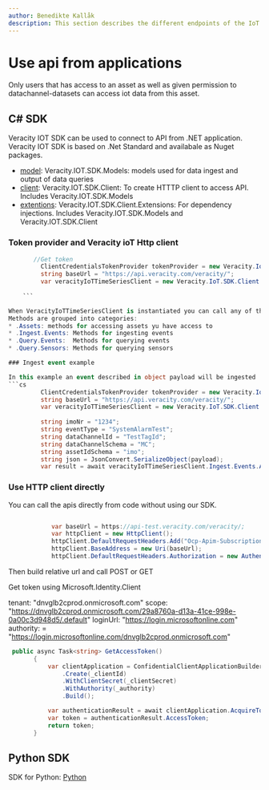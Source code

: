 ```yaml
---
author: Benedikte Kallåk
description: This section describes the different endpoints of the IoT Api
---
```


# Use api from applications
Only users that has access to an asset as well as given permission to datachannel-datasets can access iot data from this asset.

## C# SDK
Veracity IOT SDK can be used to connect to API from .NET application. Veracity IOT SDK is based on .Net Standard and availabale as Nuget packages.

* [model](https://www.nuget.org/packages/Veracity.IoT.SDK.Models/): Veracity.IOT.SDK.Models: models used for data ingest and output of data queries
* [client](https://www.nuget.org/packages/Veracity.IoT.SDK.Client/): Veracity.IOT.SDK.Client: To create HTTTP client to access API. Includes Veracity.IOT.SDK.Models
* [extentions](https://www.nuget.org/packages/Veracity.IoT.SDK.Client.Extensions/): Veracity.IOT.SDK.Client.Extensions: For dependency injections. Includes Veracity.IOT.SDK.Models and Veracity.IOT.SDK.Client

### Token provider and Veracity ioT Http client


   ```cs
          //Get token
            ClientCredentialsTokenProvider tokenProvider = new Veracity.IoT.SDK.Client.ClientCredentialsTokenProvider(Environment.GetEnvironmentVariable("ClientId"), Environment.GetEnvironmentVariable("ClientSecret") );
            string baseUrl = "https://api.veracity.com/veracity/";
            var veracityIoTTimeSeriesClient = new Veracity.IoT.SDK.Client.VeracityIoTTimeSeriesClient(tokenProvider, baseUrl , Environment.GetEnvironmentVariable("SubscriptionKey"));
      
       ```
 
 When VeracityIoTTimeSeriesClient is instantiated you can call any of the methods provided (and token is automatiocally refreshed for you):
 Methods are grouped into categories:
  * .Assets: methods for accessing assets yu have access to
  * .Ingest.Events: Methods for ingesting events
  * .Query.Events:  Methods for querying events
  * .Query.Sensors: Methods for querying sensors
  
### Ingest event example

In this example an event described in object payload will be ingested
```cs
            ClientCredentialsTokenProvider tokenProvider = new Veracity.IoT.SDK.Client.ClientCredentialsTokenProvider(Environment.GetEnvironmentVariable("ClientId"), Environment.GetEnvironmentVariable("ClientSecret") );
            string baseUrl = "https://api.veracity.com/veracity/";
            var veracityIoTTimeSeriesClient = new Veracity.IoT.SDK.Client.VeracityIoTTimeSeriesClient(tokenProvider, baseUrl , Environment.GetEnvironmentVariable("SubscriptionKey"));
            
			string imoNr = "1234";
            string eventType = "SystemAlarmTest";
            string dataChannelId = "TestTagId";
            string dataChannelSchema = "MC";
            string assetIdSchema = "imo";
            string json = JsonConvert.SerializeObject(payload);
            var result = await veracityIoTTimeSeriesClient.Ingest.Events.AddEventByTemplate(payload, imoNr, eventType, assetIdSchema, dataChannelSchema, dataChannelId);

```

### Use HTTP client directly
You can call the apis directly from code without using our SDK.

```cs

            var baseUrl = https://api-test.veracity.com/veracity/;
            var httpClient = new HttpClient();
            httpClient.DefaultRequestHeaders.Add("Ocp-Apim-Subscription-Key", Environment.GetEnvironmentVariable("SubscriptionKey"));
            httpClient.BaseAddress = new Uri(baseUrl);
            httpClient.DefaultRequestHeaders.Authorization = new AuthenticationHeaderValue("Bearer", token);

```

Then build relative url and call POST or GET 

Get token using Microsoft.Identity.Client

 tenant: "dnvglb2cprod.onmicrosoft.com"
 scope:  "https://dnvglb2cprod.onmicrosoft.com/29a8760a-d13a-41ce-998e-0a00c3d948d5/.default"
 loginUrl: "https://login.microsoftonline.com"
 authority: = "https://login.microsoftonline.com/dnvglb2cprod.onmicrosoft.com"
 
 ```cs
  public async Task<string> GetAccessToken()
        {
            var clientApplication = ConfidentialClientApplicationBuilder
                .Create(_clientId)
                .WithClientSecret(_clientSecret)
                .WithAuthority(_authority)
                .Build();

            var authenticationResult = await clientApplication.AcquireTokenForClient(new[] { _scope }).ExecuteAsync();
            var token = authenticationResult.AccessToken;
            return token;
        }
```

## Python SDK
SDK for Python: [Python](https://github.com/veracity/Python-Sample-to-Connect-to-Veracity-Service)






